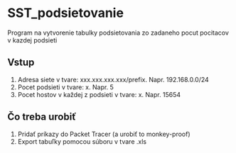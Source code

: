 # SST_podsietovanie
Program na vytvorenie tabulky podsietovania zo zadaneho pocut pocitacov v kazdej podsieti




## Vstup
1. Adresa siete v tvare: xxx.xxx.xxx.xxx/prefix. Napr. 192.168.0.0/24
2. Pocet podsieti v tvare: x. Napr. 5
3. Pocet hostov v každej z podsieti v tvare: x. Napr. 15654
## Čo treba urobiť
1. Pridať príkazy do Packet Tracer (a urobiť to monkey-proof)
2. Export tabuľky pomocou súboru v tvare .xls

